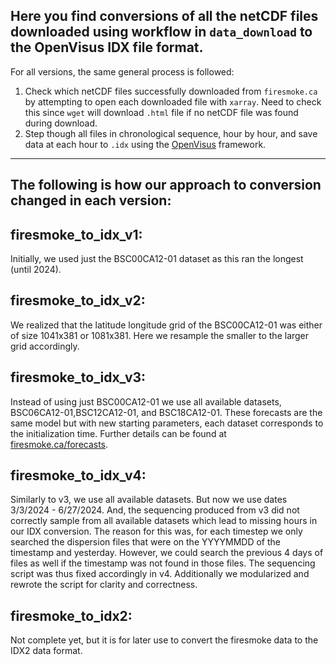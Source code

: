 ## Here you find conversions of all the netCDF files downloaded using workflow in `data_download` to the OpenVisus IDX file format.

For all versions, the same general process is followed:
1. Check which netCDF files successfully downloaded from `firesmoke.ca` by attempting to open each downloaded file with `xarray`. Need to check this since `wget` will download `.html` file if no netCDF file was found during download.
2. Step though all files in chronological sequence, hour by hour, and save data at each hour to `.idx` using the [OpenVisus](https://github.com/sci-visus/OpenVisus/tree/master) framework.
---
## The following is how our approach to conversion changed in each version:

firesmoke_to_idx_v1:
---
Initially, we used just the BSC00CA12-01 dataset as this ran the longest (until 2024).

firesmoke_to_idx_v2:
---
We realized that the latitude longitude grid of the BSC00CA12-01 was either of size 1041x381 or 1081x381. Here we resample the smaller to the larger grid accordingly.

firesmoke_to_idx_v3:
---
Instead of using just BSC00CA12-01 we use all available datasets, BSC06CA12-01,BSC12CA12-01, and BSC18CA12-01. These forecasts are the same model but with new starting parameters, each dataset corresponds to the initialization time. Further details can be found at [firesmoke.ca/forecasts](https://firesmoke.ca/forecasts/).

firesmoke_to_idx_v4:
---
Similarly to v3, we use all available datasets. But now we use dates 3/3/2024 - 6/27/2024. And, the sequencing produced from v3 did not correctly sample from all available datasets which lead to missing hours in our IDX conversion. The reason for this was, for each timestep we only searched the dispersion files that were on the YYYYMMDD of the timestamp and yesterday. However, we could search the previous 4 days of files as well if the timestamp was not found in those files. The sequencing script was thus fixed accordingly in v4. Additionally we modularized and rewrote the script for clarity and correctness. 

firesmoke_to_idx2:
---
Not complete yet, but it is for later use to convert the firesmoke data to the IDX2 data format.
